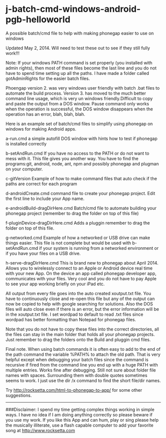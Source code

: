 j-batch-cmd-windows-android-pgb-helloworld
==========================================

A possible batch/cmd file to help with making phonegap easier to use on windows


Updated May 2, 2014. Will need to test these out to see if they still fully work!!!
















Note: If your windows PATH command is set properly (you installed with admin rights), then most of these files become the last line and you do not have to spend time setting up all the paths. I have made a folder called gotAdminRights for the easier batch files.





Phoengap version 2. was very windows user friendly with batch .bat files to automate the build process. Version 3. has moved to the much better command line usage, which is very un windows friendly.Difficult to copy and paste the output from a DOS window. Pause command only works when the operation is successful, the DOS window disappears when the operation has an error, blah, blah, blah.


Here is an example set of batch/cmd files to simplify using phonegap on windows for making Android apps.


a-run.cmd     a simple autofill DOS window with hints how to test if phonegap is installed correctly
	
b-setAndRun.cmd     If you have no access to the PATH or do not want to mess with it. This file gives you another way. You have to find the programs:git, android, node, ant, npm and possibly phonegap and plugman on your computer.
	
c-gitVersion      Example of how to make command files that auto check if the paths are correct for each program
	
d-androidCreate.cmd    command file to create your phonegap project. Edit the first line to include your App name.
	
e-androidBuild-dragDirHere.cmd    Batch/cmd file to automate building your phonegap project (remember to drag the folder on top of this file)
	
	
f-pluginDevice-dragDirHere.cmd   Adds a pluggin remember to drag the folder on top of this file.


g-networked.cmd  Example of how a networked or USB drive can make things easier. This file is not complete but would be used with b-setAndRun.cmd if your system is running from a networked environment or if you have your files on a USB drive.

h-serve-dragDirHere.cmd   This is brand new to phonegap about April 2014. Allows you to wirelessly connect to an Apple or Android device real time with your new App.  On the device an app called phonegap developer app, communicates with your files. Very cool and you do not have to pay Apple to see your app working briefly on your iPad etc.

	
All output from every file goes into the auto created xoutput.txt file. You have to continuously close and re-open this file but any of the output can now be copied to help with google searching for solutions. Also the DOS files will auto close even if there is an error, but the error information will be in the xoutput.txt file. I set wordpad to default to read .txt files since wordpad has better formatting than Notepad for phonegap files.
	
Note that you do not have to copy these files into the correct directories, all the files can stay in the main folder that holds all your phonegap projects. Just remember to drag the folders onto the Build and pluggin cmd files.
	
	
	
	
Final note. When using batch commands it is often easy to add to the end of the path command the variable %PATH% to attach the old path. That is very helpful except when debugging your batch files since the command is recursive if fired from the command line you end up with a huge PATH with multiple entries. Works fine after debugging. Still not sure about folder file names with spaces. Surrounding them with double quotes sometimes seems to work. I just use the dir /x command to find the short file/dir names. 

Try http://rocksetta.com/html-to-phonegap-to-app/ for some other suggestions.	
	
	

************************************************************************************************************

###Disclaimer: I spend my time getting complex things working in simple ways. I have no idea if I am doing anything correctly so please beware if you use my work. If you like this App and can hum, play or sing please help the musically illiterate, use a flash capable computer to add your favorite song at http://www.rocksetta.com 


	
